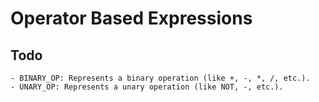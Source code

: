 # Operator Based Expressions
## Todo
    - BINARY_OP: Represents a binary operation (like +, -, *, /, etc.).
    - UNARY_OP: Represents a unary operation (like NOT, -, etc.).

